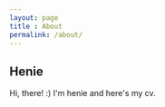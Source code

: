 ```yaml
---
layout: page
title : About
permalink: /about/
---
```


<h2>Henie</h2>
<p>Hi, there! :) I'm henie and here's my cv.<br></p>
<br>


